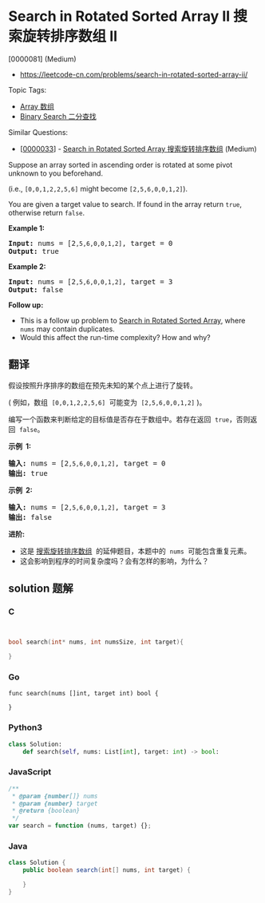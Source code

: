 # Search in Rotated Sorted Array II 搜索旋转排序数组 II

[0000081] (Medium)

- https://leetcode-cn.com/problems/search-in-rotated-sorted-array-ii/

Topic Tags:

- [Array 数组](https://leetcode-cn.com/tag/array/)
- [Binary Search 二分查找](https://leetcode-cn.com/tag/binary-search/)

Similar Questions:

- [[0000033](https://leetcode-cn.com/problems/search-in-rotated-sorted-array/)] - [Search in Rotated Sorted Array 搜索旋转排序数组](./0000033.search-in-rotated-sorted-array.md) (Medium)

Suppose an array sorted in ascending order is rotated at some pivot unknown to you beforehand.

(i.e., `[0,0,1,2,2,5,6]` might become `[2,5,6,0,0,1,2]`).

You are given a target value to search. If found in the array return `true`, otherwise return `false`.

**Example 1:**

<pre><strong>Input:</strong> nums = [2<code>,5,6,0,0,1,2]</code>, target = 0
<strong>Output:</strong> true
</pre>

**Example 2:**

<pre><strong>Input:</strong> nums = [2<code>,5,6,0,0,1,2]</code>, target = 3
<strong>Output:</strong> false</pre>

**Follow up:**

- This is a follow up problem to [Search in Rotated Sorted Array](/problems/search-in-rotated-sorted-array/description/), where `nums` may contain duplicates.
- Would this affect the run-time complexity? How and why?

## 翻译

假设按照升序排序的数组在预先未知的某个点上进行了旋转。

( 例如，数组  `[0,0,1,2,2,5,6]`  可能变为  `[2,5,6,0,0,1,2]` )。

编写一个函数来判断给定的目标值是否存在于数组中。若存在返回  `true`，否则返回  `false`。

**示例  1:**

<pre><strong>输入:</strong> nums = [2<code>,5,6,0,0,1,2]</code>, target = 0
<strong>输出:</strong> true
</pre>

**示例  2:**

<pre><strong>输入:</strong> nums = [2<code>,5,6,0,0,1,2]</code>, target = 3
<strong>输出:</strong> false</pre>

**进阶:**

- 这是 [搜索旋转排序数组](https://leetcode-cn.com/problems/search-in-rotated-sorted-array/description/)  的延伸题目，本题中的  `nums`  可能包含重复元素。
- 这会影响到程序的时间复杂度吗？会有怎样的影响，为什么？

## solution 题解

### C

```c


bool search(int* nums, int numsSize, int target){

}


```

### Go

```golang
func search(nums []int, target int) bool {

}
```

### Python3

```python
class Solution:
    def search(self, nums: List[int], target: int) -> bool:
```

### JavaScript

```javascript
/**
 * @param {number[]} nums
 * @param {number} target
 * @return {boolean}
 */
var search = function (nums, target) {};
```

### Java

```java
class Solution {
    public boolean search(int[] nums, int target) {

    }
}
```
